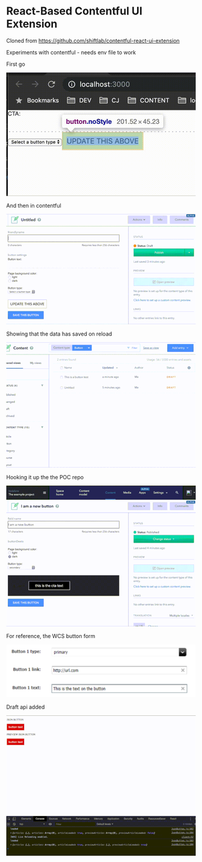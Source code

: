 # React-Based Contentful UI Extension

Cloned from https://github.com/shiftlab/contentful-react-ui-extension

Experiments with contentful - needs env file to work

First go

  ![button](./images/button-ui-extension-1.gif)

  And then in contentful

  ![cf](./images/saving-button-cf.gif)

  Showing that the data has saved on reload

  ![cf](./images/reloading-cf.gif)

  Hooking it up the the POC repo

  ![poc](./images/cf-e2e-poc.gif)

  For reference, the WCS button form

  ![wcs](./images/wcs-button.png)

  Draft api added

  ![draft](./images/draft-button-cf.gif)